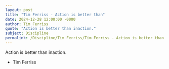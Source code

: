 ```yaml
---
layout: post
title: "Tim Ferriss - Action is better than"
date: 2024-12-28 12:00:00 -0000
author: Tim Ferriss
quote: "Action is better than inaction."
subject: Discipline
permalink: /Discipline/Tim Ferriss/Tim Ferriss - Action is better than
---
```


Action is better than inaction.

- Tim Ferriss
